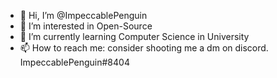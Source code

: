 - 👋 Hi, I’m @ImpeccablePenguin
- 👀 I’m interested in Open-Source
- 🌱 I’m currently learning Computer Science in University
- 📫 How to reach me: consider shooting me a dm on discord. ImpeccablePenguin#8404
